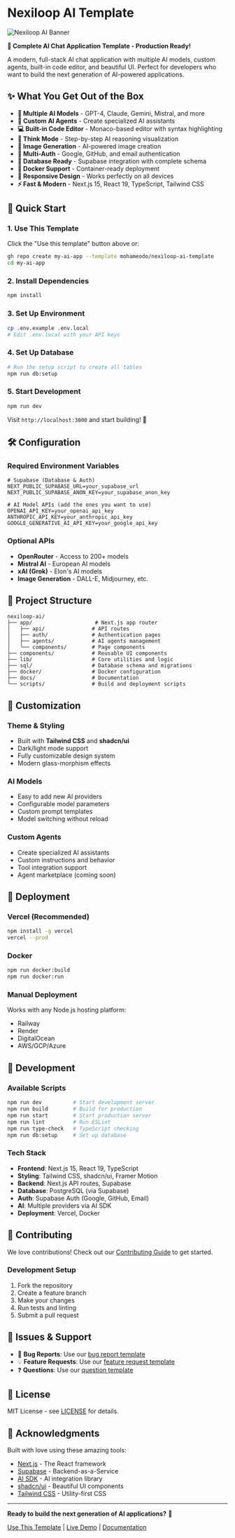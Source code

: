 # Nexiloop AI Template

![Nexiloop AI Banner](https://github.com/user-attachments/assets/banner-image)

**🚀 Complete AI Chat Application Template - Production Ready!**

A modern, full-stack AI chat application with multiple AI models, custom agents, built-in code editor, and beautiful UI. Perfect for developers who want to build the next generation of AI-powered applications.

## ✨ What You Get Out of the Box

- **🤖 Multiple AI Models** - GPT-4, Claude, Gemini, Mistral, and more
- **👥 Custom AI Agents** - Create specialized AI assistants 
- **💻 Built-in Code Editor** - Monaco-based editor with syntax highlighting
- **🧠 Think Mode** - Step-by-step AI reasoning visualization
- **🎨 Image Generation** - AI-powered image creation
- **🔐 Multi-Auth** - Google, GitHub, and email authentication
- **💾 Database Ready** - Supabase integration with complete schema
- **🐳 Docker Support** - Container-ready deployment
- **📱 Responsive Design** - Works perfectly on all devices
- **⚡ Fast & Modern** - Next.js 15, React 19, TypeScript, Tailwind CSS

## 🚀 Quick Start

### 1. Use This Template
Click the "Use this template" button above or:

```bash
gh repo create my-ai-app --template mohameodo/nexiloop-ai-template
cd my-ai-app
```

### 2. Install Dependencies
```bash
npm install
```

### 3. Set Up Environment
```bash
cp .env.example .env.local
# Edit .env.local with your API keys
```

### 4. Set Up Database
```bash
# Run the setup script to create all tables
npm run db:setup
```

### 5. Start Development
```bash
npm run dev
```

Visit `http://localhost:3000` and start building! 🎉

## 🛠 Configuration

### Required Environment Variables

```env
# Supabase (Database & Auth)
NEXT_PUBLIC_SUPABASE_URL=your_supabase_url
NEXT_PUBLIC_SUPABASE_ANON_KEY=your_supabase_anon_key

# AI Model APIs (add the ones you want to use)
OPENAI_API_KEY=your_openai_api_key
ANTHROPIC_API_KEY=your_anthropic_api_key
GOOGLE_GENERATIVE_AI_API_KEY=your_google_api_key
```

### Optional APIs
- **OpenRouter** - Access to 200+ models
- **Mistral AI** - European AI models
- **xAI (Grok)** - Elon's AI models
- **Image Generation** - DALL-E, Midjourney, etc.

## 📁 Project Structure

```
nexiloop-ai/
├── app/                    # Next.js app router
│   ├── api/               # API routes
│   ├── auth/              # Authentication pages
│   ├── agents/            # AI agents management
│   └── components/        # Page components
├── components/            # Reusable UI components
├── lib/                   # Core utilities and logic
├── sql/                   # Database schema and migrations
├── docker/                # Docker configuration
├── docs/                  # Documentation
└── scripts/               # Build and deployment scripts
```

## 🎨 Customization

### Theme & Styling
- Built with **Tailwind CSS** and **shadcn/ui**
- Dark/light mode support
- Fully customizable design system
- Modern glass-morphism effects

### AI Models
- Easy to add new AI providers
- Configurable model parameters
- Custom prompt templates
- Model switching without reload

### Custom Agents
- Create specialized AI assistants
- Custom instructions and behavior
- Tool integration support
- Agent marketplace (coming soon)

## 🚀 Deployment

### Vercel (Recommended)
```bash
npm install -g vercel
vercel --prod
```

### Docker
```bash
npm run docker:build
npm run docker:run
```

### Manual Deployment
Works with any Node.js hosting platform:
- Railway
- Render
- DigitalOcean
- AWS/GCP/Azure

## 🔧 Development

### Available Scripts
```bash
npm run dev          # Start development server
npm run build        # Build for production  
npm run start        # Start production server
npm run lint         # Run ESLint
npm run type-check   # TypeScript checking
npm run db:setup     # Set up database
```

### Tech Stack
- **Frontend**: Next.js 15, React 19, TypeScript
- **Styling**: Tailwind CSS, shadcn/ui, Framer Motion
- **Backend**: Next.js API routes, Supabase
- **Database**: PostgreSQL (via Supabase)
- **Auth**: Supabase Auth (Google, GitHub, Email)
- **AI**: Multiple providers via AI SDK
- **Deployment**: Vercel, Docker

## 🤝 Contributing

We love contributions! Check out our [Contributing Guide](docs/CONTRIBUTING.md) to get started.

### Development Setup
1. Fork the repository
2. Create a feature branch
3. Make your changes
4. Run tests and linting
5. Submit a pull request

## 🐛 Issues & Support

- 🐞 **Bug Reports**: Use our [bug report template](.github/ISSUE_TEMPLATE/bug_report.md)
- 💡 **Feature Requests**: Use our [feature request template](.github/ISSUE_TEMPLATE/feature_request.md)
- ❓ **Questions**: Use our [question template](.github/ISSUE_TEMPLATE/question.md)

## 📄 License

MIT License - see [LICENSE](LICENSE) for details.

## 🙏 Acknowledgments

Built with love using these amazing tools:
- [Next.js](https://nextjs.org) - The React framework
- [Supabase](https://supabase.com) - Backend-as-a-Service
- [AI SDK](https://sdk.vercel.ai) - AI integration library
- [shadcn/ui](https://ui.shadcn.com) - Beautiful UI components
- [Tailwind CSS](https://tailwindcss.com) - Utility-first CSS

---

**Ready to build the next generation of AI applications?** 🚀

[Use This Template](https://github.com/mohameodo/nexiloop-ai-template/generate) | [Live Demo](https://nexiloop-ai.vercel.app) | [Documentation](docs/README.md)
